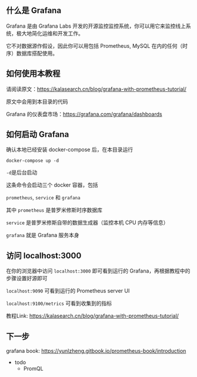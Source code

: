 ## 什么是 Grafana 
Grafana 是由 Grafana Labs 开发的开源监控监控系统，你可以用它来监控线上系统，极大地简化运维和开发工作。

它不对数据源作假设，因此你可以用包括 Prometheus, MySQL 在内的任何（时序）数据库搭配使用。

## 如何使用本教程

请阅读原文：https://kalasearch.cn/blog/grafana-with-prometheus-tutorial/

原文中会用到本目录的代码

Grafana 的仪表盘市场：https://grafana.com/grafana/dashboards

## 如何启动 Grafana

确认本地已经安装 docker-compose 后，在本目录运行

`docker-compose up -d`

`-d`是后台启动

这条命令会启动三个 docker 容器，包括

`prometheus`, `service` 和 `grafana` 

其中 `prometheus` 是普罗米修斯时序数据库

`service` 是普罗米修斯自带的数据生成器（监控本机 CPU 内存等信息）

`grafana` 就是 Grafana 服务本身

## 访问 localhost:3000

在你的浏览器中访问 `localhost:3000` 即可看到运行的 Grafana，再根据教程中的步骤设置好源即可

`localhost:9090` 可看到运行的 Prometheus server UI

`localhost:9100/metrics` 可看到收集到的指标

教程Link: https://kalasearch.cn/blog/grafana-with-prometheus-tutorial/

## 下一步

grafana book: https://yunlzheng.gitbook.io/prometheus-book/introduction

- todo 
    - PromQL